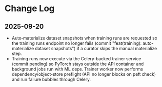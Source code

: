 # Change Log

## 2025-09-20
- Auto-materialize dataset snapshots when training runs are requested so the training runs endpoint no longer fails (commit "feat(training): auto-materialize dataset snapshots") if a curator skips the manual materialize step.
- Training runs now execute via the Celery-backed trainer service (commit pending) so PyTorch stays outside the API container and background jobs run with ML deps. Trainer worker now performs dependency/object-store preflight (API no longer blocks on peft check) and run failure bubbles through Celery.
